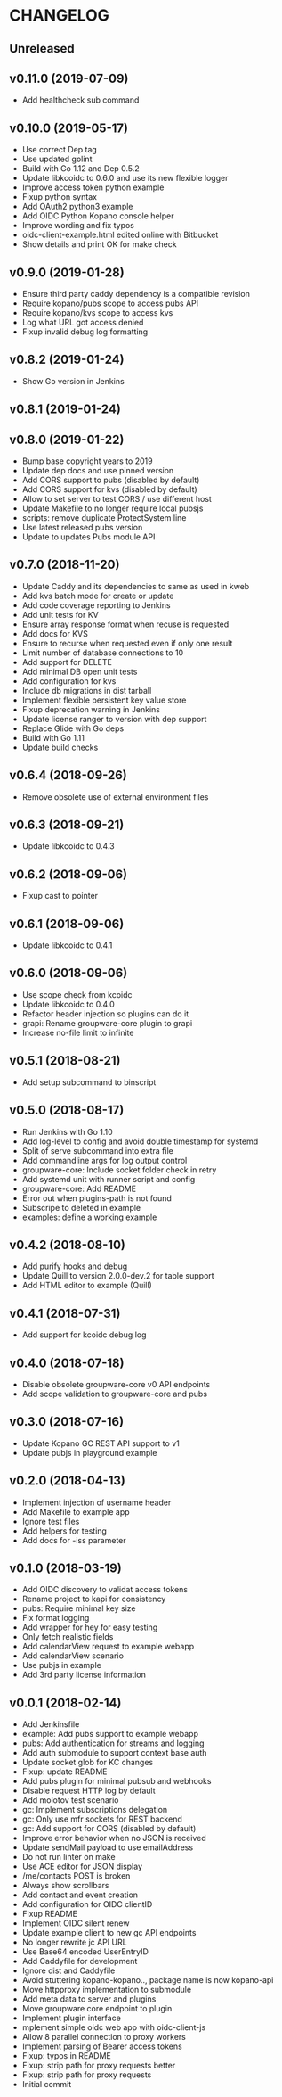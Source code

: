 # CHANGELOG

## Unreleased



## v0.11.0 (2019-07-09)

- Add healthcheck sub command


## v0.10.0 (2019-05-17)

- Use correct Dep tag
- Use updated golint
- Build with Go 1.12 and Dep 0.5.2
- Update libkcoidc to 0.6.0 and use its new flexible logger
- Improve access token python example
- Fixup python syntax
- Add OAuth2 python3 example
- Add OIDC Python Kopano console helper
- Improve wording and fix typos
- oidc-client-example.html edited online with Bitbucket
- Show details and print OK for make check


## v0.9.0 (2019-01-28)

- Ensure third party caddy dependency is a compatible revision
- Require kopano/pubs scope to access pubs API
- Require kopano/kvs scope to access kvs
- Log what URL got access denied
- Fixup invalid debug log formatting


## v0.8.2 (2019-01-24)

- Show Go version in Jenkins


## v0.8.1 (2019-01-24)



## v0.8.0 (2019-01-22)

- Bump base copyright years to 2019
- Update dep docs and use pinned version
- Add CORS support to pubs (disabled by default)
- Add CORS support for kvs (disabled by default)
- Allow to set server to test CORS / use different host
- Update Makefile to no longer require local pubsjs
- scripts: remove duplicate ProtectSystem line
- Use latest released pubs version
- Update to updates Pubs module API


## v0.7.0 (2018-11-20)

- Update Caddy and its dependencies to same as used in kweb
- Add kvs batch mode for create or update
- Add code coverage reporting to Jenkins
- Add unit tests for KV
- Ensure array response format when recuse is requested
- Add docs for KVS
- Ensure to recurse when requested even if only one result
- Limit number of database connections to 10
- Add support for DELETE
- Add minimal DB open unit tests
- Add configuration for kvs
- Include db migrations in dist tarball
- Implement flexible persistent key value store
- Fixup deprecation warning in Jenkins
- Update license ranger to version with dep support
- Replace Glide with Go deps
- Build with Go 1.11
- Update build checks


## v0.6.4 (2018-09-26)

- Remove obsolete use of external environment files


## v0.6.3 (2018-09-21)

- Update libkcoidc to 0.4.3


## v0.6.2 (2018-09-06)

- Fixup cast to pointer


## v0.6.1 (2018-09-06)

- Update libkcoidc to 0.4.1


## v0.6.0 (2018-09-06)

- Use scope check from kcoidc
- Update libkcoidc to 0.4.0
- Refactor header injection so plugins can do it
- grapi: Rename groupware-core plugin to grapi
- Increase no-file limit to infinite


## v0.5.1 (2018-08-21)

- Add setup subcommand to binscript


## v0.5.0 (2018-08-17)

- Run Jenkins with Go 1.10
- Add log-level to config and avoid double timestamp for systemd
- Split of serve subcommand into extra file
- Add commandline args for log output control
- groupware-core: Include socket folder check in retry
- Add systemd unit with runner script and config
- groupware-core: Add README
- Error out when plugins-path is not found
- Subscripe to deleted in example
- examples: define a working example


## v0.4.2 (2018-08-10)

- Add purify hooks and debug
- Update Quill to version 2.0.0-dev.2 for table support
- Add HTML editor to example (Quill)


## v0.4.1 (2018-07-31)

- Add support for kcoidc debug log


## v0.4.0 (2018-07-18)

- Disable obsolete groupware-core v0 API endpoints
- Add scope validation to groupware-core and pubs


## v0.3.0 (2018-07-16)

- Update Kopano GC REST API support to v1
- Update pubjs in playground example


## v0.2.0 (2018-04-13)

- Implement injection of username header
- Add Makefile to example app
- Ignore test files
- Add helpers for testing
- Add docs for -iss parameter


## v0.1.0 (2018-03-19)

- Add OIDC discovery to validat access tokens
- Rename project to kapi for consistency
- pubs: Require minimal key size
- Fix format logging
- Add wrapper for hey for easy testing
- Only fetch realistic fields
- Add calendarView request to example webapp
- Add calendarView scenario
- Use pubjs in example
- Add 3rd party license information


## v0.0.1 (2018-02-14)

- Add Jenkinsfile
- example: Add pubs support to example webapp
- pubs: Add authentication for streams and logging
- Add auth submodule to support context base auth
- Update socket glob for KC changes
- Fixup: update README
- Add pubs plugin for minimal pubsub and webhooks
- Disable request HTTP log by default
- Add molotov test scenario
- gc: Implement subscriptions delegation
- gc: Only use mfr sockets for REST backend
- gc: Add support for CORS (disabled by default)
- Improve error behavior when no JSON is received
- Update sendMail payload to use emailAddress
- Do not run linter on make
- Use ACE editor for JSON display
- /me/contacts POST is broken
- Always show scrollbars
- Add contact and event creation
- Add configuration for OIDC clientID
- Fixup README
- Implement OIDC silent renew
- Update example client to new gc API endpoints
- No longer rewrite jc API URL
- Use Base64 encoded UserEntryID
- Add Caddyfile for development
- Ignore dist and Caddyfile
- Avoid stuttering kopano-kopano.., package name is now kopano-api
- Move httpproxy implementation to submodule
- Add meta data to server and plugins
- Move groupware core endpoint to plugin
- Implement plugin interface
- mplement simple oidc web app with oidc-client-js
- Allow 8 parallel connection to proxy workers
- Implement parsing of Bearer access tokens
- Fixup: typos in README
- Fixup: strip path for proxy requests better
- Fixup: strip path for proxy requests
- Initial commit

